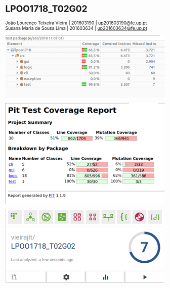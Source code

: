 # LPOO1718_T02G02

João Lourenço Teixeira Vieira   |   201603190   |   up201603190@fe.up.pt <br />
Susana Maria de Sousa Lima      |   201603634   |   up201603634@fe.up.pt <br />

![Alt text](testsImages/test1.png "EclEmma")

![Alt text](testsImages/test2.png "PIT tool")

![Alt text](testsImages/test3.png "Bettercodehub")
